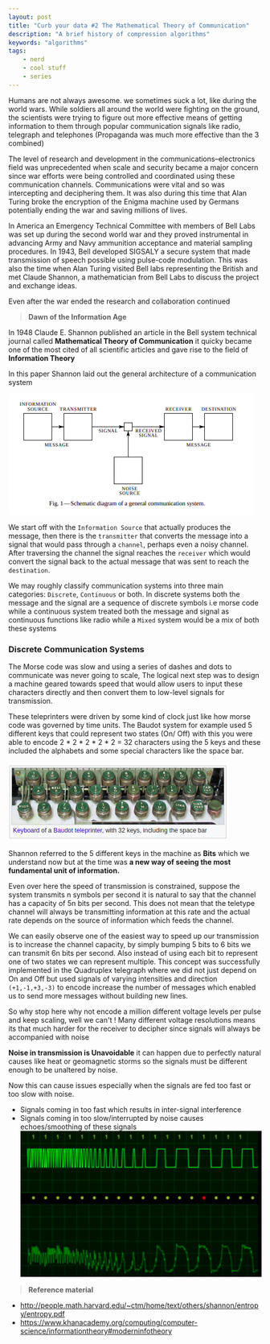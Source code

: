 ```yaml
---
layout: post
title: "Curb your data #2 The Mathematical Theory of Communication"
description: "A brief history of compression algorithms"
keywords: "algorithms"
tags:
    - nerd
    - cool stuff
    - series
---
```


Humans are not always awesome. we sometimes suck a lot, like during the world wars. While soldiers all around the world were fighting on the ground, the scientists were trying to figure out more effective means of getting information to them through popular communication signals like radio, telegraph and telephones (Propaganda was much more effective than the 3 combined)

The level of research and development in the communications–electronics field was unprecedented when scale and security became a major concern since war efforts were being controlled and coordinated using these communication channels. Communications were vital and so was intercepting and deciphering them. It was also during this time that Alan Turing broke the encryption of the Enigma machine used by Germans potentially ending the war and saving millions of lives.

In America an Emergency Technical Committee with members of Bell Labs was set up during the second world war and they proved instrumental in advancing Army and Navy ammunition acceptance and material sampling procedures. In 1943, Bell developed SIGSALY a secure system that made transmission of speech possible using pulse-code modulation. This was also the time when Alan Turing visited  Bell labs representing the British and met Claude Shannon, a mathematician from Bell Labs to discuss the project and exchange ideas.

Even after the war ended the research and collaboration continued

> **Dawn of the Information Age**

In 1948 Claude E. Shannon published an article in the Bell system technical journal called **Mathematical Theory of Communication** it quicky became one of the most cited of all scientific articles and gave rise to the field of **Information Theory**


In this paper Shannon laid out the general architecture of a communication system

![Communication System](/img/in-post/claude-shannon-1.png)

We start off with the `Information Source` that actually produces the message, then there is the `transmitter` that converts the message into a signal that would pass through a `channel`, perhaps even a noisy channel. After traversing the channel the signal reaches the `receiver` which would convert the signal back to the actual message that was sent to reach the `destination`.

We may roughly classify communication systems into three main categories: `Discrete`, `Continuous` or both. In discrete systems both the message and the signal are a sequence of discrete symbols i.e morse code while a continuous system treated both the message and signal as continuous functions like radio while a `Mixed` system would be a mix of both these systems

### Discrete Communication Systems

The Morse code was slow and using a series of dashes and dots to communicate was never going to scale, The logical next step was to design a machine geared towards speed that would allow users to input these characters directly and then convert them to low-level signals for transmission.

These teleprinters were driven by some kind of clock just like how morse code was governed by time units. The Baudot system for example used 5 different keys that could represent two states (On/ Off) with this you were able to encode 2 * 2 * 2 * 2 * 2 = 32 characters using the 5 keys and these included the alphabets and some special characters like the space bar. 

![Baudot Teleprinter](/img/in-post/baudot-teleprinter.png)

Shannon referred to the 5 different keys in the machine as **Bits** which we understand now but at the time was
 **a new way of seeing the most fundamental unit of information.**

Even over here the speed of transmission is constrained, suppose the system transmits n
symbols per second it is natural to say that the channel has a capacity of 5n bits per second. This does not
mean that the teletype channel will always be transmitting information at this rate and the actual rate depends on the source of information which feeds the channel.

We can easily observe one of the easiest way to speed up our transmission is to increase the channel capacity, by simply bumping 5 bits to 6 bits we can transmit 6n bits per second. Also instead of using each bit to represent one of two states we can represent multiple. This concept was successfully implemented in the Quadruplex telegraph where we did not just depend on On and Off but used signals of varying intensities and direction `(+1,-1,+3,-3)` to encode increase the number of messages which enabled us to send more messages without building new lines.

So why stop here why not encode a million different voltage levels per pulse and keep scaling, well we can't ! Many different voltage resolutions means its that much harder for the receiver to decipher since signals will always be accompanied with noise

**Noise in transmission is Unavoidable** it can happen due to perfectly natural causes like heat or geomagnetic storms so the signals must be different enough to be unaltered by noise.

Now this can cause issues especially when the signals are fed too fast or too slow with noise.

- Signals coming in too fast which results in inter-signal interference
- Signals coming in too slow/interrupted by noise causes echoes/smoothing of these signals 
![Signal Issues](/img/in-post/signals-issues.png)




> **Reference material**

- <http://people.math.harvard.edu/~ctm/home/text/others/shannon/entropy/entropy.pdf>
- <https://www.khanacademy.org/computing/computer-science/informationtheory#moderninfotheory>
